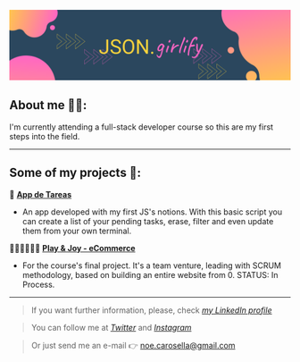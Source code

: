 ![JSON.girlify](./bannerGithub.png)

## About me 👩‍💻: 

I'm currently attending a full-stack developer course so this are my first steps into the field.

___________________________________________________________________________________________________________________

## Some of my projects 🚀:

📝 **[App de Tareas](https://github.com/honeybadger2788/tareas_app)**

- An app developed with my first JS's notions. With this basic script you can create a list of your pending tasks, erase, filter and even update them from your own terminal.

👩‍💻👨‍💻👩‍💻 **[Play & Joy - eCommerce](https://playandjoy.herokuapp.com/)**

- For the course's final project. It's a team venture, leading with SCRUM methodology, based on building an entire website from 0. STATUS: In Process.

___________________________________________________________________________________________________________________

> If you want further information, please, check *[my LinkedIn profile](https://www.linkedin.com/in/noeliabcarosella/)*

> You can follow me at *[Twitter](https://twitter.com/JGirlify?s=08)* and *[Instagram](https://www.instagram.com/jgirlify/)*

> Or just send me an e-mail 👉 <noe.carosella@gmail.com> 
